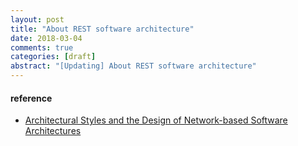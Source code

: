 ```yaml
---
layout: post
title: "About REST software architecture"
date: 2018-03-04
comments: true
categories: [draft]
abstract: "[Updating] About REST software architecture"
---
```



#### reference
* [Architectural Styles and
the Design of Network-based Software Architectures](http://www.ics.uci.edu/~fielding/pubs/dissertation/top.htm)